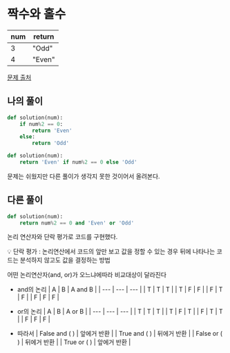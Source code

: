 # 짝수와 홀수

| num | return |
| --- | --- |
| 3 | "Odd" |
| 4 | "Even" |

[문제 출처](https://school.programmers.co.kr/learn/courses/30/lessons/12937)

## 나의 풀이

```python
def solution(num):
    if num%2 == 0:
        return 'Even'
    else:
        return 'Odd'
```
```python
def solution(num):
	return 'Even' if num%2 == 0 else 'Odd'
```
문제는 쉬웠지만 다른 풀이가 생각지 못한 것이어서 올려본다.

## 다른 풀이

```python
def solution(num):
	return num%2 == 0 and 'Even' or 'Odd'
```

논리 연산자와 단락 평가로 코드를 구현했다.

<aside>
💡 단락 평가 : 논리연산에서 코드의 앞만 보고 값을 정할 수 있는 경우 뒤에 나타나는 코드는 분석하지 않고도 값을 결정하는 방법

</aside>

어떤 논리연산자(and, or)가 오느냐에따라 비교대상이 달라진다

- and의 논리
    | A | B | A and B |
    | --- | --- | --- |
    | T | T | T |
    | T | F | F |
    | F | T | F |
    | F | F | F |
- or의 논리
    | A | B | A or B |
    | --- | --- | --- |
    | T | T | T |
    | T | F | T |
    | F | T | T |
    | F | F | F |

- 따라서
    |  False and ( ) | 앞에거 반환 |
    |  True and ( ) | 뒤에거 반환 |
    |  False or ( ) | 뒤에거 반환 |
    |  True or ( ) | 앞에거 반환 |